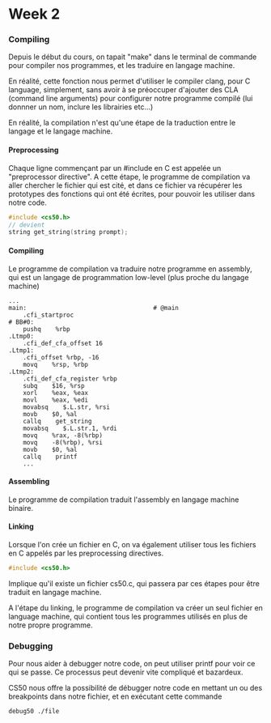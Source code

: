 # Week 2

### Compiling

Depuis le début du cours, on tapait "make" dans le terminal de commande pour compiler nos programmes, et les traduire en langage machine.

En réalité, cette fonction nous permet d'utiliser le compiler clang, pour C language, simplement, sans avoir à se préoccuper d'ajouter des CLA (command line arguments) pour configurer notre programme compilé (lui donnner un nom, inclure les librairies etc...)

En réalité, la compilation n'est qu'une étape de la traduction entre le langage et le langage machine.

#### Preprocessing

Chaque ligne commençant par un #include en C est appelée un "preprocessor directive".
A cette étape, le programme de compilation va aller chercher le fichier qui est cité, et dans ce fichier va récupérer les prototypes des fonctions qui ont été écrites, pour pouvoir les utiliser dans notre code.

```c
#include <cs50.h>
// devient
string get_string(string prompt);
```

#### Compiling

Le programme de compilation va traduire notre programme en assembly, qui est un langage de programmation low-level (plus proche du langage machine)

```assembly
...
main:                                   # @main
    .cfi_startproc
# BB#0:
    pushq    %rbp
.Ltmp0:
    .cfi_def_cfa_offset 16
.Ltmp1:
    .cfi_offset %rbp, -16
    movq    %rsp, %rbp
.Ltmp2:
    .cfi_def_cfa_register %rbp
    subq    $16, %rsp
    xorl    %eax, %eax
    movl    %eax, %edi
    movabsq    $.L.str, %rsi
    movb    $0, %al
    callq    get_string
    movabsq    $.L.str.1, %rdi
    movq    %rax, -8(%rbp)
    movq    -8(%rbp), %rsi
    movb    $0, %al
    callq    printf
    ...
```

#### Assembling

Le programme de compilation traduit l'assembly en langage machine binaire.

#### Linking

Lorsque l'on crée un fichier en C, on va également utiliser tous les fichiers en C appelés par les preprocessing directives.

```c
#include <cs50.h>
```
Implique qu'il existe un fichier cs50.c, qui passera par ces étapes pour être traduit en langage machine.

A l'étape du linking, le programme de compilation va créer un seul fichier en language machine, qui contient tous les programmes utilisés en plus de notre propre programme.

### Debugging

Pour nous aider à debugger notre code, on peut utiliser printf pour voir ce qui se passe. Ce processus peut devenir vite compliqué et bazardeux.

CS50 nous offre la possibilité de débugger notre code en mettant un ou des breakpoints dans notre fichier, et en exécutant cette commande

```shell
debug50 ./file
```